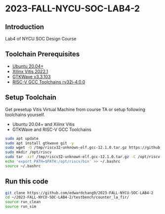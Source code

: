 # 2023-FALL-NYCU-SOC-LAB4-2
## Introduction
Lab4 of NYCU SOC Design Course

## Toolchain Prerequisites
* [Ubuntu 20.04+](https://releases.ubuntu.com/focal/)
* [Xilinx Vitis 2022.1](https://www.xilinx.com/support/download/index.html/content/xilinx/en/downloadNav/vivado-design-tools/2022-1.html)
* [GTKWave v3.3.103](https://gtkwave.sourceforge.net/)
* [RISC-V GCC Toolchains rv32i-4.0.0](https://github.com/stnolting/riscv-gcc-prebuilt)

## Setup Toolchain
Get presetup Vitis Virtual Machine from course TA or setup following toolchains yourself.
* Ubuntu 20.04+ and Xilinx Vitis
* GTKWave and RISC-V GCC Toolchains
```sh
sudo apt update
sudo apt install gtkwave git -y
sudo wget -O /tmp/riscv32-unknown-elf.gcc-12.1.0.tar.gz https://github.com/stnolting/riscv-gcc-prebuilt/releases/download/rv32i-4.0.0/riscv32-unknown-elf.gcc-12.1.0.tar.gz
sudo mkdir /opt/riscv
sudo tar -xzf /tmp/riscv32-unknown-elf.gcc-12.1.0.tar.gz -C /opt/riscv
echo 'export PATH=$PATH:/opt/riscv/bin' >> ~/.bashrc
source ~/.bashrc
```

## Run this code
```sh
git clone https://github.com/edwardchang9/2023-FALL-NYCU-SOC-LAB4-2
cd ~/2023-FALL-NYCU-SOC-LAB4-2/testbench/counter_la_fir/
source run_clean
source run_sim
```
